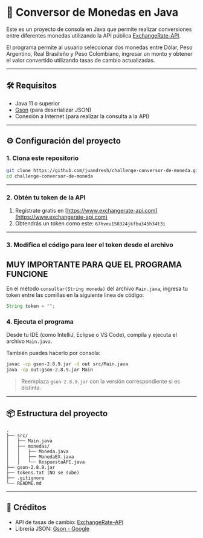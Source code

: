 # 💱 Conversor de Monedas en Java

Este es un proyecto de consola en Java que permite realizar conversiones entre diferentes monedas utilizando la API pública [ExchangeRate-API](https://www.exchangerate-api.com/).

El programa permite al usuario seleccionar dos monedas entre Dólar, Peso Argentino, Real Brasileño y Peso Colombiano, ingresar un monto y obtener el valor convertido utilizando tasas de cambio actualizadas.

---

## 🛠️ Requisitos

- Java 11 o superior
- [Gson](https://github.com/google/gson) (para deserializar JSON)
- Conexión a Internet (para realizar la consulta a la API)

---

## ⚙️ Configuración del proyecto

### 1. Clona este repositorio

```bash
git clone https://github.com/juandresh/challenge-conversor-de-moneda.git
cd challenge-conversor-de-moneda
```

---

### 2. Obtén tu token de la API

1. Regístrate gratis en [https://www.exchangerate-api.com](https://www.exchangerate-api.com)
2. Obtendrás un token como este: `67hveu158324jkfbu345h34t3i`


---

### 3. Modifica el código para leer el token desde el archivo 
## MUY IMPORTANTE PARA QUE EL PROGRAMA FUNCIONE

En el método `consultar(String moneda)` del archivo `Main.java`, ingresa tu token entre las comillas en la siguiente linea de código:

```java
String token = "";
```

### 4. Ejecuta el programa

Desde tu IDE (como IntelliJ, Eclipse o VS Code), compila y ejecuta el archivo `Main.java`.

También puedes hacerlo por consola:

```bash
javac -cp gson-2.8.9.jar -d out src/Main.java
java -cp out:gson-2.8.9.jar Main
```

> Reemplaza `gson-2.8.9.jar` con la versión correspondiente si es distinta.

---


## 📦 Estructura del proyecto

```
.
├── src/
│   ├── Main.java
│   ├── monedas/
│   │   ├── Moneda.java
│   │   ├── MonedaEX.java
│   │   └── RespuestaAPI.java
├── gson-2.8.9.jar
├── tokens.txt (NO se sube)
├── .gitignore
└── README.md
```

---

## 🧠 Créditos

- API de tasas de cambio: [ExchangeRate-API](https://www.exchangerate-api.com/)
- Librería JSON: [Gson - Google](https://github.com/google/gson)

